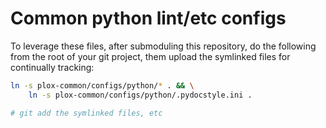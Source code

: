 # Common python lint/etc configs

To leverage these files, after submoduling this repository, do the following from the
root of your git project, them upload the symlinked files for continually tracking:

```bash
ln -s plox-common/configs/python/* . && \
    ln -s plox-common/configs/python/.pydocstyle.ini .

# git add the symlinked files, etc
```
